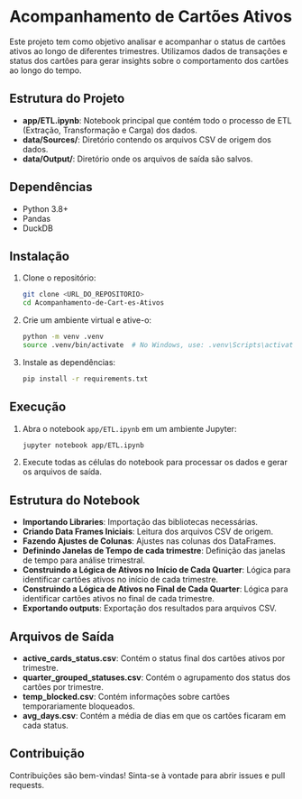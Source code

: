 # Acompanhamento de Cartões Ativos

Este projeto tem como objetivo analisar e acompanhar o status de cartões ativos ao longo de diferentes trimestres. Utilizamos dados de transações e status dos cartões para gerar insights sobre o comportamento dos cartões ao longo do tempo.

## Estrutura do Projeto

- **app/ETL.ipynb**: Notebook principal que contém todo o processo de ETL (Extração, Transformação e Carga) dos dados.
- **data/Sources/**: Diretório contendo os arquivos CSV de origem dos dados.
- **data/Output/**: Diretório onde os arquivos de saída são salvos.

## Dependências

- Python 3.8+
- Pandas
- DuckDB

## Instalação

1. Clone o repositório:
    ```bash
    git clone <URL_DO_REPOSITORIO>
    cd Acompanhamento-de-Cart-es-Ativos
    ```

2. Crie um ambiente virtual e ative-o:
    ```bash
    python -m venv .venv
    source .venv/bin/activate  # No Windows, use: .venv\Scripts\activate
    ```

3. Instale as dependências:
    ```bash
    pip install -r requirements.txt
    ```

## Execução

1. Abra o notebook `app/ETL.ipynb` em um ambiente Jupyter:
    ```bash
    jupyter notebook app/ETL.ipynb
    ```

2. Execute todas as células do notebook para processar os dados e gerar os arquivos de saída.

## Estrutura do Notebook

- **Importando Libraries**: Importação das bibliotecas necessárias.
- **Criando Data Frames Iniciais**: Leitura dos arquivos CSV de origem.
- **Fazendo Ajustes de Colunas**: Ajustes nas colunas dos DataFrames.
- **Definindo Janelas de Tempo de cada trimestre**: Definição das janelas de tempo para análise trimestral.
- **Construindo a Lógica de Ativos no Início de Cada Quarter**: Lógica para identificar cartões ativos no início de cada trimestre.
- **Construindo a Lógica de Ativos no Final de Cada Quarter**: Lógica para identificar cartões ativos no final de cada trimestre.
- **Exportando outputs**: Exportação dos resultados para arquivos CSV.

## Arquivos de Saída

- **active_cards_status.csv**: Contém o status final dos cartões ativos por trimestre.
- **quarter_grouped_statuses.csv**: Contém o agrupamento dos status dos cartões por trimestre.
- **temp_blocked.csv**: Contém informações sobre cartões temporariamente bloqueados.
- **avg_days.csv**: Contém a média de dias em que os cartões ficaram em cada status.

## Contribuição

Contribuições são bem-vindas! Sinta-se à vontade para abrir issues e pull requests.

